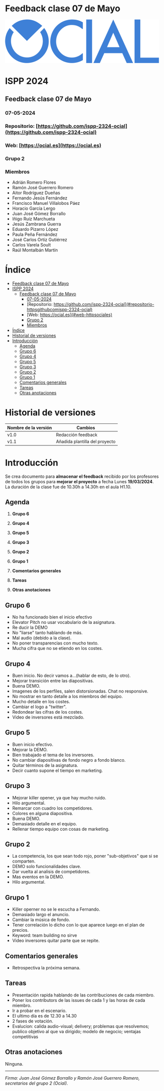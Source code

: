# Feedback clase 07 de Mayo


<MDXLayout>
  <img src="https://github.com/ispp-2324-ocial/KB/blob/main/assets/Texto_Ocial.png?raw=true" alt="Texto_Ocial" className="img-centered img-custom-height" />
</MDXLayout>

# ISPP 2024

## Feedback clase 07 de Mayo

### 07-05-2024

### Repositorio: [https://github.com/ispp-2324-ocial](https://github.com/ispp-2324-ocial)

### Web: [https://ocial.es](https://ocial.es)

### Grupo 2

### Miembros

- Adrián Romero Flores
- Ramón José Guerrero Romero
- Aitor Rodríguez Dueñas
- Fernando Jesús Fernández
- Francisco Manuel Villalobos Páez
- Horacio García Lergo
- Juan José Gómez Borrallo
- Iñigo Ruíz Marchueta
- Jesús Zambrana Guerra
- Eduardo Pizarro López
- Paula Peña Fernández
- José Carlos Ortiz Gutiérrez
- Carlos Varela Soult
- Raúl Montalbán Martín

# Índice

- [Feedback clase 07 de Mayo](#feedback-clase-07-de-mayo)
- [ISPP 2024](#ispp-2024)
  - [Feedback clase 07 de Mayo](#feedback-clase-07-de-mayo-1)
    - [07-05-2024](#07-05-2024)
    - [Repositorio: https://github.com/ispp-2324-ocial](#repositorio-httpsgithubcomispp-2324-ocial)
    - [Web: https://ocial.es](#web-httpsociales)
    - [Grupo 2](#grupo-2)
    - [Miembros](#miembros)
- [Índice](#índice)
- [Historial de versiones](#historial-de-versiones)
- [Introducción](#introducción)
  - [Agenda](#agenda)
  - [Grupo 6](#grupo-6)
  - [Grupo 4](#grupo-4)
  - [Grupo 5](#grupo-5)
  - [Grupo 3](#grupo-3)
  - [Grupo 2](#grupo-2-1)
  - [Grupo 1](#grupo-1)
  - [Comentarios generales](#comentarios-generales)
  - [Tareas](#tareas)
  - [Otras anotaciones](#otras-anotaciones)

# Historial de versiones
| Nombre de la versión | Cambios |
|-------------------------|-------------------------|
| v1.0 | Redacción feedback|
| v1.1 | Añadida plantilla del proyecto |

# Introducción

Se crea documento para **almacenar el feedback** recibido por los profesores de todos los grupos para **mejorar el proyecto** a fecha Lunes **19/03/2024**. La duración de la clase fue de 10.30h a 14.30h en el aula H1.10.

## Agenda 

1. **Grupo 6** 

2. **Grupo 4** 

3. **Grupo 5** 

4. **Grupo 3**

5. **Grupo 2**

6. **Grupo 1**

7. **Comentarios generales**

8. **Tareas**

9. **Otras anotaciones**


## Grupo 6

- No ha funcionado bien el inicio efectivo
- Elevator Pitch no usar vocabulario de la asignatura.
- Re ducir la DEMO
- No "liarse" tanto hablando de más.
- Mal audio (debido a la clase).
- No poner transparencias con mucho texto.
- Mucha cifra que no se etiendo en los costes.
  

## Grupo 4

- Buen inicio. No decir vamos a...(hablar de esto, de lo otro).
- Mejorar transición entre las diapositivas.
- Buena DEMO.
- Imagenes de los perfiles, salen distorsionadas. Chat no responsive.
- No mostrar en tanto detalle a los miembros del equipo.
- Mucho detalle en los costes.
- Cambiar el logo a "twitter".
- Redondear las cifras de los costes.
- Video de inversores está mezclado.


## Grupo 5

- Buen inicio efectivo.
- Mejorar la DEMO.
- Bien trabajado el tema de los inversores.
- No cambiar diapositivas de fondo negro a fondo blanco.
- Quitar términos de la asignatura.
- Decir cuanto supone el tiempo en marketing.
 

## Grupo 3

- Mejorar killer opener, ya que hay mucho ruido.
- Hilo argumental.
- Remarcar con cuadro los competidores.
- Colores en alguna diapositiva.
- Buena DEMO.
- Demasiado detalle en el equipo.
- Rellenar tiempo equipo con cosas de marketing.

## Grupo 2

- La competencia, los que sean todo rojo, poner "sub-objetivos" que si se comparten.
- DEMO solo funcionalidades clave.
- Dar vuelta al analisis de competidores.
- Mas eventos en la DEMO.
- Hilo argumental.


## Grupo 1

- Killer operner no se le escucha a Fernando.
- Demasiado largo el anuncio.
- Cambiar la música de fondo.
- Tener correlación lo dicho con lo que aparece luego en el plan de precios.
- Keyword: team building no sirve
- Video inversores quitar parte que se repite.


## Comentarios generales

- Retrospectiva la próxima semana.


## Tareas

- Presentación rapida hablando de las contribuciones de cada miembro.
- Poner los contributors de las issues de cada 1 y las horas de cada miembro.
- Ir a probar en el escenario.
- El ultimo día es de 12.30 a 14.30
- 2 fases de votación.
- Evalucion: calida audio-visual; delivery; problemas que resolvemos; publico objetivo al que va dirigido; modelo de negocio; ventajas competitivas


## Otras anotaciones

Ninguna.

--- 

*Firma: Juan José Gómez Borrallo y Ramón José Guerrero Romero, secretarios del grupo 2 (Ocial).*